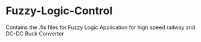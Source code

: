 # Fuzzy-Logic-Control
Contains the .fis files for Fuzzy Logic Application for high speed railway and DC-DC Buck Converter
